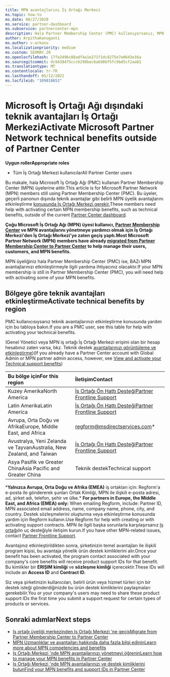 ```yaml
---
title: MPN avantajlarını İş Ortağı Merkezi
ms.topic: how-to
ms.date: 08/27/2020
ms.service: partner-dashboard
ms.subservice: partnercenter-mpn
description: Hala Partner Membership Center (PMC) kullanıyorsanız, MPN teknik destek avantajlarınızı etkinleştirmenize ve size avantaj destek kimlikleri vermenize yardımcı olmak için kiminle iletişim kuracaklarını öğrenin.
author: ArpithaKanuganti
ms.author: v-arkanu
ms.localizationpriority: medium
ms.custom: SEOMAY.20
ms.openlocfilehash: 17fe2496c88adf4a1e271f1dc8275e7e0643e16a
ms.sourcegitcommit: dc9438475ccc6298bec6a698bf5fc9bd5cf2aa81
ms.translationtype: MT
ms.contentlocale: tr-TR
ms.lasthandoff: 05/12/2021
ms.locfileid: "109818652"
---
```

# <a name="activate-microsoft-partner-network-technical-benefits-outside-of-partner-center"></a><span data-ttu-id="6104f-103">Microsoft İş Ortağı Ağı dışındaki teknik avantajları İş Ortağı Merkezi</span><span class="sxs-lookup"><span data-stu-id="6104f-103">Activate Microsoft Partner Network technical benefits outside of Partner Center</span></span>


<span data-ttu-id="6104f-104">**Uygun roller**</span><span class="sxs-lookup"><span data-stu-id="6104f-104">**Appropriate roles**</span></span>

- <span data-ttu-id="6104f-105">Tüm İş Ortağı Merkezi kullanıcılar</span><span class="sxs-lookup"><span data-stu-id="6104f-105">All Partner Center users</span></span>

<span data-ttu-id="6104f-106">Bu makale, hala Microsoft İş Ortağı Ağı (PMC) kullanan Partner Membership Center (MPN) üyelerine aittir.</span><span class="sxs-lookup"><span data-stu-id="6104f-106">This article is for Microsoft Partner Network (MPN) members still using Partner Membership Center (PMC).</span></span> <span data-ttu-id="6104f-107">Bu üyeler, geçerli panonun dışında teknik avantajlar gibi belirli MPN üyelik avantajlarını etkinleştirme [konusunda İş Ortağı Merkezi gerekir.](https://partner.microsoft.com/dashboard)</span><span class="sxs-lookup"><span data-stu-id="6104f-107">These members need help with activating certain MPN membership benefits, such as technical benefits, outside of the current [Partner Center dashboard](https://partner.microsoft.com/dashboard).</span></span>

<span data-ttu-id="6104f-108">**Çoğu Microsoft İş Ortağı Ağı (MPN) üyesi kullanıcı, [Partner Membership Center](prepare-pmc-pc-migration.md) ve MPN avantajlarını yönetmeye yardımcı olmak için İş Ortağı Merkezi'den İş Ortağı Merkezi'ye zaten geçiş yaptı.**</span><span class="sxs-lookup"><span data-stu-id="6104f-108">**Most Microsoft Partner Network (MPN) members have already [migrated from Partner Membership Center to Partner Center](prepare-pmc-pc-migration.md) to help manage their users, customers, and MPN benefits.**</span></span>

<span data-ttu-id="6104f-109">MPN üyeliğiniz hala Partner Membership Center (PMC) ise, BAZı MPN avantajlarınızı etkinleştirmeyle ilgili yardıma ihtiyacınız olacaktır.</span><span class="sxs-lookup"><span data-stu-id="6104f-109">If your MPN membership is still in Partner Membership Center (PMC), you will need help with activating some of your MPN benefits.</span></span>

## <a name="activate-technical-benefits-by-region"></a><span data-ttu-id="6104f-110">Bölgeye göre teknik avantajları etkinleştirme</span><span class="sxs-lookup"><span data-stu-id="6104f-110">Activate technical benefits by region</span></span>

<span data-ttu-id="6104f-111">PMC kullanıcısıysanız teknik avantajlarınızı etkinleştirme konusunda yardım için bu tabloya bakın.</span><span class="sxs-lookup"><span data-stu-id="6104f-111">If you are a PMC user, see this table for help with activating your technical benefits.</span></span>

<span data-ttu-id="6104f-112">(Genel Yönetici veya MPN iş ortağı İş Ortağı Merkezi erişimi olan bir hesap hesabınız zaten varsa, bkz. Teknik destek [avantajlarınızı görüntüleme ve etkinleştirme](mpn-benefits-technical-support.md#view-and-activate-your-technical-support-benefits))</span><span class="sxs-lookup"><span data-stu-id="6104f-112">(If you already have a Partner Center account with Global Admin or MPN partner admin access, however, see [View and activate your Technical support benefits](mpn-benefits-technical-support.md#view-and-activate-your-technical-support-benefits))</span></span>

|<span data-ttu-id="6104f-113">Bu bölge için</span><span class="sxs-lookup"><span data-stu-id="6104f-113">For this region</span></span>  | <span data-ttu-id="6104f-114">İletişim</span><span class="sxs-lookup"><span data-stu-id="6104f-114">Contact</span></span> |
|:--------|:------------|
|<span data-ttu-id="6104f-115">Kuzey Amerika</span><span class="sxs-lookup"><span data-stu-id="6104f-115">North America</span></span>  | [<span data-ttu-id="6104f-116">İş Ortağı Ön Hattı Desteği</span><span class="sxs-lookup"><span data-stu-id="6104f-116">Partner Frontline Support</span></span>](https://partner.microsoft.com/support?issueid=300-0042)  |
|<span data-ttu-id="6104f-117">Latin Amerika</span><span class="sxs-lookup"><span data-stu-id="6104f-117">Latin America</span></span>  | [<span data-ttu-id="6104f-118">İş Ortağı Ön Hattı Desteği</span><span class="sxs-lookup"><span data-stu-id="6104f-118">Partner Frontline Support</span></span>](https://partner.microsoft.com/support?issueid=300-0042)  |
|<span data-ttu-id="6104f-119">Avrupa, Orta Doğu ve Afrika</span><span class="sxs-lookup"><span data-stu-id="6104f-119">Europe, Middle East, and Africa</span></span>  | [regform@msdirectservices.com](mailto:regform@msdirectservices.com)*  |
|<span data-ttu-id="6104f-120">Avustralya, Yeni Zelanda ve Tayvan</span><span class="sxs-lookup"><span data-stu-id="6104f-120">Australia, New Zealand, and Taiwan</span></span>  | [<span data-ttu-id="6104f-121">İş Ortağı Ön Hattı Desteği</span><span class="sxs-lookup"><span data-stu-id="6104f-121">Partner Frontline Support</span></span>](https://partner.microsoft.com/support?issueid=300-0042)  |
|<span data-ttu-id="6104f-122">Asya Pasifik ve Greater China</span><span class="sxs-lookup"><span data-stu-id="6104f-122">Asia Pacific and Greater China</span></span>  | <span data-ttu-id="6104f-123">Teknik destek</span><span class="sxs-lookup"><span data-stu-id="6104f-123">Technical support</span></span>  |

<span data-ttu-id="6104f-124">\***Yalnızca Avrupa, Orta Doğu ve Afrika (EMEA)** iş ortakları için: Regform'a e-posta ile göndererek şunları Ortak Kimliği, MPN ile ilişkili e-posta adresi, ad, şirket adı, telefon, şehir ve ülke.</span><span class="sxs-lookup"><span data-stu-id="6104f-124">\* **For partners in Europe, the Middle East, and Africa (EMEA) only:** When emailing Regform, include: Partner ID, MPN associated email address, name, company name, phone, city, and country.</span></span> <span data-ttu-id="6104f-125">Destek sözleşmelerini oluşturma veya etkinleştirme konusunda yardım için Regform kullanın.</span><span class="sxs-lookup"><span data-stu-id="6104f-125">Use Regform for help with creating or with activating support contracts.</span></span> <span data-ttu-id="6104f-126">MPN ile ilgili başka sorunlarla karşılaşırsanız [Iş ortağı](https://partner.microsoft.com/support?issueid=300-0042)ön uç desteğiyle iletişim kurun.</span><span class="sxs-lookup"><span data-stu-id="6104f-126">If you have other MPN-related issues, contact [Partner Frontline Support](https://partner.microsoft.com/support?issueid=300-0042).</span></span>

<span data-ttu-id="6104f-127">Avantajınız etkinleştirildikten sonra, şirketinizin temel avantajları ile ilişkili program kişisi, bu avantaja yönelik ürün destek kimliklerini alır.</span><span class="sxs-lookup"><span data-stu-id="6104f-127">Once your benefit has been activated, the program contact associated with your company's core benefits will receive product support IDs for that benefit.</span></span> <span data-ttu-id="6104f-128">Bu kimlikler bir **ERIŞIM kimliği** ve **sözleşme kimliği** içerecektir.</span><span class="sxs-lookup"><span data-stu-id="6104f-128">These IDs will include an **Access ID** and **Contract ID**.</span></span> 

<span data-ttu-id="6104f-129">Siz veya şirketinizin kullanıcıları, belirli ürün veya hizmet türleri için bir destek isteği gönderdiğinizde bu ürün destek kimliklerini paylaşmaları gerekebilir.</span><span class="sxs-lookup"><span data-stu-id="6104f-129">You or your company's users may need to share these product support IDs the first time you submit a support request for certain types of products or services.</span></span>

## <a name="next-steps"></a><span data-ttu-id="6104f-130">Sonraki adımlar</span><span class="sxs-lookup"><span data-stu-id="6104f-130">Next steps</span></span>

- [<span data-ttu-id="6104f-131">Iş ortağı üyeliği merkezinden Iş Ortağı Merkezi 'ne geçiş</span><span class="sxs-lookup"><span data-stu-id="6104f-131">Migrate from Partner Membership Center to Partner Center</span></span>](prepare-pmc-pc-migration.md)
- [<span data-ttu-id="6104f-132">MPN Uzmanlıklar ve avantajları hakkında daha fazla bilgi edinin</span><span class="sxs-lookup"><span data-stu-id="6104f-132">Learn more about MPN competencies and benefits</span></span>](learn-about-competencies.md)
- [<span data-ttu-id="6104f-133">Iş Ortağı Merkezi 'nde MPN avantajlarınızı yönetmeyi öğrenin</span><span class="sxs-lookup"><span data-stu-id="6104f-133">Learn how to manage your MPN benefits in Partner Center</span></span>](manage-your-partner-network-benefits.md)
- [<span data-ttu-id="6104f-134">Iş Ortağı Merkezi 'nde MPN avantajlarınızı ve destek kimliklerini bulun</span><span class="sxs-lookup"><span data-stu-id="6104f-134">Find your MPN benefits and support IDs in Partner Center</span></span>](mpn-find-benefits.md)
